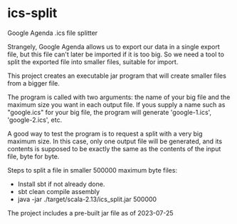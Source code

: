 # ics-split
Google Agenda .ics file splitter

Strangely, Google Agenda allows us to export our data in a single export file, but this file can't later be imported if it is too big. So we need a tool to split the exported file into smaller files, suitable for import.

This project creates an executable jar program that will create smaller files from a bigger file.

The program is called with two arguments: the name of your big file and the maximum size you want in each output file. If yous supply a name such as "google.ics" for your big file, the
program will generate 'google-1.ics', 'google-2.ics', etc.

A good way to test the program is to request a split with a very big maximum size. In this case, only one output file will be generated, and its contents is supposed to be exactly the same as the contents of the input file, byte for byte. 

Steps to split a file in smaller 500000 maximum byte files:
* Install sbt if not already done.
* sbt clean compile assembly
* java -jar ./target/scala-2.13/ics_split.jar <your big file> 500000

The project includes a pre-built jar file as of 2023-07-25
